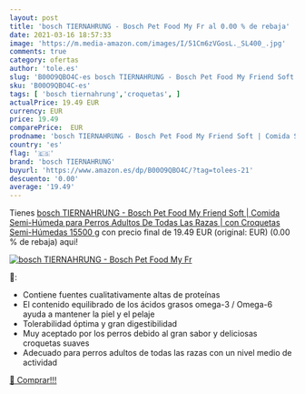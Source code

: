 ```yaml
---
layout: post
title: 'bosch TIERNAHRUNG - Bosch Pet Food My Fr al 0.00 % de rebaja'
date: 2021-03-16 18:57:33
image: 'https://m.media-amazon.com/images/I/51Cm6zVGosL._SL400_.jpg'
comments: true
category: ofertas
author: 'tole.es'
slug: 'B00O9QBO4C-es bosch TIERNAHRUNG - Bosch Pet Food My Friend Soft | Comida...'
sku: 'B00O9QBO4C-es'
tags: [ 'bosch tiernahrung','croquetas', ]
actualPrice: 19.49 EUR
currency: EUR
price: 19.49
comparePrice:  EUR
prodname: 'bosch TIERNAHRUNG - Bosch Pet Food My Friend Soft | Comida Semi-Húmeda para Perros Adultos De Todas Las Razas | con Croquetas Semi-Húmedas 15500 g'
country: 'es'
flag: '🇪🇸'
brand: 'bosch TIERNAHRUNG'
buyurl: 'https://www.amazon.es/dp/B00O9QBO4C/?tag=tolees-21'
descuento: '0.00'
average: '19.49'
---
```


Tienes [bosch TIERNAHRUNG - Bosch Pet Food My Friend Soft | Comida Semi-Húmeda para Perros Adultos De Todas Las Razas | con Croquetas Semi-Húmedas 15500 g](https://www.amazon.es/dp/B00O9QBO4C/?tag=tolees-21) con precio final de  19.49 EUR (original:  EUR) (0.00 %  de rebaja) aqui!

[![bosch TIERNAHRUNG - Bosch Pet Food My Fr](https://m.media-amazon.com/images/I/51Cm6zVGosL._SL400_.jpg)](https://www.amazon.es/dp/B00O9QBO4C/?tag=tolees-21)

🔎:

- Contiene fuentes cualitativamente altas de proteínas
- El contenido equilibrado de los ácidos grasos omega-3 / Omega-6 ayuda a mantener la piel y el pelaje
- Tolerabilidad óptima y gran digestibilidad
- Muy aceptado por los perros debido al gran sabor y deliciosas croquetas suaves
- Adecuado para perros adultos de todas las razas con un nivel medio de actividad

[🛒 Comprar!!!](https://www.amazon.es/dp/B00O9QBO4C/?tag=tolees-21)
